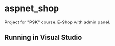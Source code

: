# aspnet_shop
Project for "PSK" course. E-Shop with admin panel.

## Running in Visual Studio
```

```
